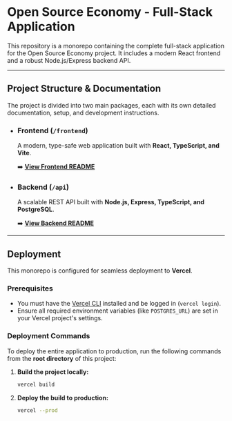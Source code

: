 # Open Source Economy - Full-Stack Application

This repository is a monorepo containing the complete full-stack application for the Open Source Economy project. It includes a modern React frontend and a robust Node.js/Express backend API.

---

## Project Structure & Documentation

The project is divided into two main packages, each with its own detailed documentation, setup, and development instructions.

* ###  Frontend (`/frontend`)
    A modern, type-safe web application built with **React, TypeScript, and Vite**.
    
    ➡️ **[View Frontend README](./frontend/README.md)**

* ### Backend (`/api`)
    A scalable REST API built with **Node.js, Express, TypeScript, and PostgreSQL**.
    
    ➡️ **[View Backend README](./api/README.md)**

---

## Deployment

This monorepo is configured for seamless deployment to **Vercel**.

### Prerequisites

* You must have the [Vercel CLI](https://vercel.com/docs/cli) installed and be logged in (`vercel login`).
* Ensure all required environment variables (like `POSTGRES_URL`) are set in your Vercel project's settings.

### Deployment Commands

To deploy the entire application to production, run the following commands from the **root directory** of this project:

1.  **Build the project locally:**
    ```bash
    vercel build
    ```

2.  **Deploy the build to production:**
    ```bash
    vercel --prod
    ```
